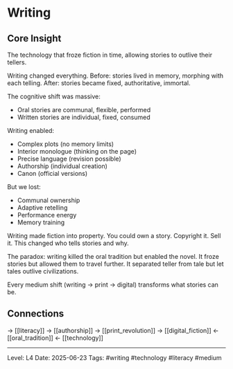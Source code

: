 # Writing

## Core Insight
The technology that froze fiction in time, allowing stories to outlive their tellers.

Writing changed everything. Before: stories lived in memory, morphing with each telling. After: stories became fixed, authoritative, immortal.

The cognitive shift was massive:
- Oral stories are communal, flexible, performed
- Written stories are individual, fixed, consumed

Writing enabled:
- Complex plots (no memory limits)
- Interior monologue (thinking on the page)
- Precise language (revision possible)
- Authorship (individual creation)
- Canon (official versions)

But we lost:
- Communal ownership
- Adaptive retelling
- Performance energy
- Memory training

Writing made fiction into property. You could own a story. Copyright it. Sell it. This changed who tells stories and why.

The paradox: writing killed the oral tradition but enabled the novel. It froze stories but allowed them to travel further. It separated teller from tale but let tales outlive civilizations.

Every medium shift (writing → print → digital) transforms what stories can be.

## Connections
→ [[literacy]]
→ [[authorship]]
→ [[print_revolution]]
→ [[digital_fiction]]
← [[oral_tradition]]
← [[technology]]

---
Level: L4
Date: 2025-06-23
Tags: #writing #technology #literacy #medium